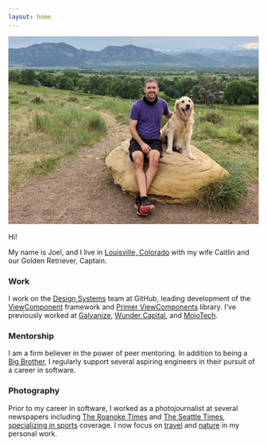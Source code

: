 ```yaml
---
layout: home
---
```


![Joel Hawksley and dog Captain at Davidson Mesa in Louisville, Colorado](/img/about/joel.jpg)

Hi!

My name is Joel, and I live in [Louisville, Colorado](http://louisvilleco.gov/) with my wife Caitlin and our Golden Retriever, Captain.

### Work

I work on the [Design Systems](https://primer.style) team at GitHub, leading development of the [ViewComponent](https://github.com/github/view_component) framework and [Primer ViewComponents](https://github.com/primer/view_components) library. I've previously worked at [Galvanize](https://www.galvanize.com/), [Wunder Capital](https://www.wundercapital.com), and [MojoTech](https://www.mojotech.com).

### Mentorship

I am a firm believer in the power of peer mentoring. In addition to being a [Big Brother](https://biglittlecolorado.org/), I regularly support several aspiring engineers in their pursuit of a career in software.

### Photography

Prior to my career in software, I worked as a photojournalist at several newspapers including [The Roanoke Times](https://roanoke.com/) and [The Seattle Times](https://www.seattletimes.com/), [specializing in sports](https://www.cpoy.org/index.php?s=WinningImages&yr=66&c=238&p=1.0) coverage. I now focus on [travel](https://www.hawksleyvisuals.com/travel) and [nature](https://www.hawksleyvisuals.com/nature) in my personal work.
